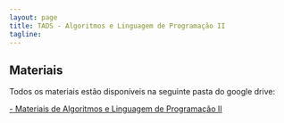 ```yaml
---
layout: page
title: TADS - Algoritmos e Linguagem de Programação II
tagline: 
---
```


## Materiais

Todos os materiais estão disponíveis na seguinte pasta do google drive:

<a href="https://drive.google.com/folderview?id=0B_jYjhszA34iWDBJOEprZXpUMUk&usp=sharing">- Materiais de Algoritmos e Linguagem de Programação II</a>


